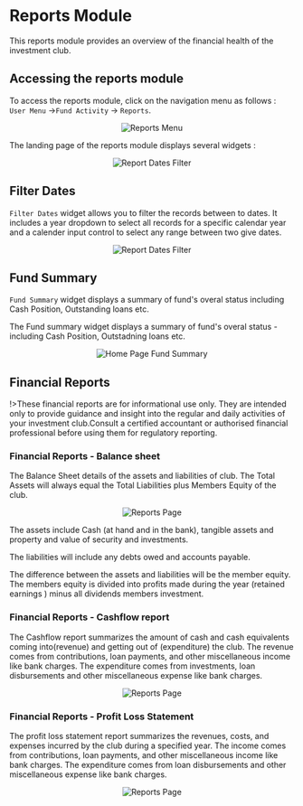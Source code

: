 #	Reports Module
This reports module provides an overview of the financial health of the investment club. 

## Accessing the reports module
To access the reports module, click on the navigation menu as follows : `User Menu` ->`Fund Activity` ->  `Reports`.

<p align="center">
    <img src="images/8.1_Reports_Menu.png" alt="Reports Menu">
</p>

The landing page of the reports module displays several widgets :
<p align="center">
    <img src="images/8.2_Reports_Landing_page.png" alt="Report Dates Filter">
</p>

## Filter Dates
`Filter Dates` widget allows you to filter the records between to dates. It includes a year dropdown to select all records for a specific calendar year and a calender input control to select any range between two give dates.

<p align="center">
    <img src="images/8.1.2_Dates_Filter.png" alt="Report Dates Filter">
</p>

## Fund Summary
`Fund Summary` widget displays a summary of fund's overal status including Cash Position, Outstanding loans etc.

The Fund summary widget displays a summary of fund's overal status - including Cash Position, Outstadning loans etc.

<p align="center">
    <img src="images/2.3_Home_Page_Fund_Summary.png " alt="Home Page Fund Summary">
</p> 

## Financial Reports

!>These financial reports are for informational use only. They are intended only to provide guidance and insight into the regular and daily activities of your investment club.Consult a certified accountant or authorised financial professional  before using them for regulatory reporting.

### Financial Reports - Balance sheet
The Balance Sheet details of the assets and liabilities of club. The Total Assets will always equal the Total Liabilities plus Members Equity of the club.
<p align="center">
    <img src="images/8.2_Reports_Bal_Sheet.png" alt="Reports Page">
</p>






The assets include Cash (at hand and in the bank), tangible assets and property and value of security and investments.

The liabilities will include any debts owed and accounts payable.

The difference between the assets and liabilities will be the member equity. The members equity is divided into profits made during the year (retained earnings ) minus all dividends members investment.

### Financial Reports - Cashflow report
The Cashflow report summarizes the amount of cash and cash equivalents coming into(revenue) and getting out of (expenditure) the club. The revenue comes from contributions, loan payments, and other miscellaneous income like bank charges. The expenditure comes from investments, loan disbursements and other miscellaneous expense like bank charges.
<p align="center">
    <img src="images/8.2_Reports_Cash_Flow.png" alt="Reports Page">
</p>

### Financial Reports - Profit Loss Statement
The profit loss statement report summarizes the revenues, costs, and expenses incurred by the club during a specified year. The income comes from contributions, loan payments, and other miscellaneous income like bank charges. The expenditure comes from loan disbursements and other miscellaneous expense like bank charges.
<p align="center">
    <img src="images/8.2_Reports_Prof_Loss.png" alt="Reports Page">
</p>